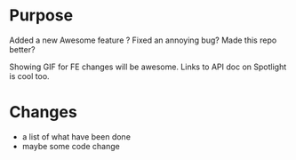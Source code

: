 # Purpose

Added a new Awesome feature ? Fixed an annoying bug? Made this repo better?

Showing GIF for FE changes will be awesome.
Links to API doc on Spotlight is cool too.

# Changes

- a list of what have been done
- maybe some code change
